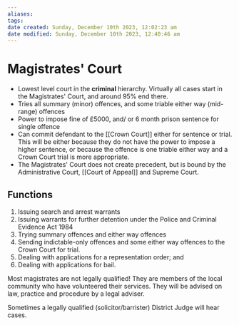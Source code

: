 ```yaml
---
aliases: 
tags: 
date created: Sunday, December 10th 2023, 12:02:23 am
date modified: Sunday, December 10th 2023, 12:40:46 am
---
```


# Magistrates' Court

- Lowest level court in the **criminal** hierarchy. Virtually all cases start in the Magistrates' Court, and around 95% end there.
- Tries all summary (minor) offences, and some triable either way (mid-range) offences
- Power to impose fine of £5000, and/ or 6 month prison sentence for single offence
- Can commit defendant to the [[Crown Court]] either for sentence or trial. This will be either because they do not have the power to impose a higher sentence, or because the offence is one triable either way and a Crown Court trial is more appropriate.
- The Magistrates' Court does not create precedent, but is bound by the Administrative Court, [[Court of Appeal]] and Supreme Court.

## Functions

1. Issuing search and arrest warrants
2. Issuing warrants for further detention under the Police and Criminal Evidence Act 1984
3. Trying summary offences and either way offences
4. Sending indictable-only offences and some either way offences to the Crown Court for trial.
5. Dealing with applications for a representation order; and
6. Dealing with applications for bail.

Most magistrates are not legally qualified! They are members of the local community who have volunteered their services. They will be advised on law, practice and procedure by a legal adviser.

Sometimes a legally qualified (solicitor/barrister) District Judge will hear cases.
